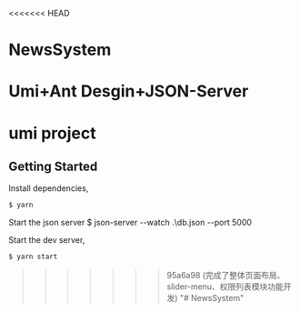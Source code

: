 <<<<<<< HEAD
# NewsSystem
Umi+Ant Desgin+JSON-Server
=======
# umi project

## Getting Started

Install dependencies,

```bash
$ yarn
```
Start the json server
$ json-server --watch .\db.json --port 5000

Start the dev server,

```bash
$ yarn start
```
>>>>>>> 95a6a98 (完成了整体页面布局、slider-menu、权限列表模块功能开发)
"# NewsSystem" 
